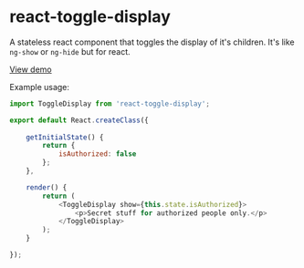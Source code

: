 # react-toggle-display

A stateless react component that toggles the display of it's children. It's like `ng-show` or `ng-hide` but for react. 

[View demo](https://jsfiddle.net/ccnokes/oqttsu83/)

Example usage: 

```javascript
import ToggleDisplay from 'react-toggle-display';

export default React.createClass({
	
	getInitialState() {
		return {
			isAuthorized: false
		};
	},

	render() {
		return (
			<ToggleDisplay show={this.state.isAuthorized}>
				<p>Secret stuff for authorized people only.</p>
			</ToggleDisplay>
		);
	}

});

```